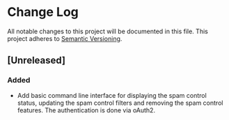 # Change Log

All notable changes to this project will be documented in this file.
This project adheres to [Semantic Versioning](http://semver.org/).

## [Unreleased]

### Added

- Add basic command line interface for displaying the spam control status, updating the spam control filters and removing the spam control features. The authentication is done via oAuth2.
